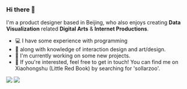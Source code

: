 ### Hi there 👋

I'm a product designer based in Beijing, who also enjoys creating **Data Visualization** related **Digital Arts** & **Internet Productions**. 

- 💻 I have some experience with programming
- 🎨 along with knowledge of interaction design and art/design.
- 🥝 I'm currently working on some new projects.
- 📱 If you're interested, feel free to get in touch! You can find me on Xiaohongshu (Little Red Book) by searching for 'sollarzoo'.
  
![](https://raw.githubusercontent.com/Sollarzoo/github-stats/master/generated/overview.svg#gh-dark-mode-only)
![](https://raw.githubusercontent.com/Sollarzoo/github-stats/master/generated/languages.svg#gh-dark-mode-only)

